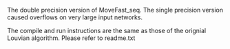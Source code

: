 The double precision version of MoveFast_seq. The single precision version caused overflows on very large input networks.

The compile and run instructions are the same as those of the orignial Louvian algorithm. Please refer to readme.txt
